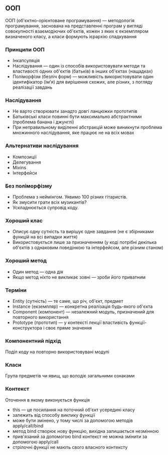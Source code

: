 ## ООП

ООП (об'єктно-орієнтоване програмування) — методологія програмування, заснована на представленні програм у вигляді совокупності взаємодіючих об'єктів, кожен з яких є екземпляром визначеного класу, а класи формують ієрархію спадкування

### Принципи ООП

-   Інкапсуляція
-   Наслідування — один із способів використовувати методи та властивості одних об'єктів (батьків) в інших об'єктах (нащадках)
-   Поліморфізм (безліч форм) — можливість використовувати один ідентифікатор (ім'я) для вирішення схожих, але різних, з погляду реалізації завдань

### Наслідування

-   Не варто створювати занадто довгі ланцюжки прототипів
-   Батьківські класи повинні бути максимально абстрактними (проблема банана і джунглі)
-   При неправильному виділенні абстракцій може виникнути проблема множинного наслідування, яке працює не на всіх мовах

### Альтернативи наслідування

-   Композиції
-   Делегування
-   Mixins
-   Інтерфейси

### Без поліморфізму

-   Проблема з неймінгом. Уявимо 100 різних гітаристів.
-   Як змусити грати всіх музикантів?
-   Ускладнюється супровід коду.

### Хороший клас

-   Описує одну сутність та вирішує одне завдання (не є збірниками функцій на всі випадки життя)
-   Використовується лише за призначенням (у коді потрібні декілька об'єктів з однаковим поведінкою та інтерфейсом, але різним станом)

### Хороший метод

-   Один метод — одна дія
-   Якщо метод ніхто не викликає зовні — зроби його приватним

### Терміни

-   Entity (сутність) — те саме, що річ, об'єкт, предмет
-   Instance (екземпляр) — конкретна реалізація будь-якого об'єкта
-   Component (компонент) — незалежний модуль, призначений для повторного використання
-   Prototype (прототип) — у контексті лекції властивість функції-конструктора і своє пряме значення

### Компонентний підхід

Поділ коду на повторно використовувані модулі

### Класи

Група предметів чи явищ, що володіє загальними ознаками

### Контекст

Оточення в якому виконується функція

-   this — це посилання на поточний об'єкт усередині класу
-   залежить від способу виклику функції
-   може бути змінено, у тому числі за допомогою методів apply/call/bind
-   метод bind створює нову функцію, вихідна залишається незмінною
-   прив'язаний за допомогою bind контекст не можна змінити за допомогою apply/call
-   стрілочні функції не мають свого власного контексту
